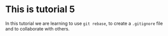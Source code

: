 # This is tutorial 5
In this tutorial we are learning to use `git rebase`, to create a `.gitignore` file and to collaborate with others.